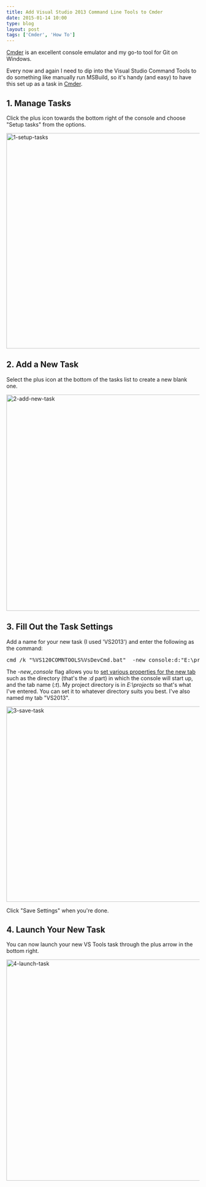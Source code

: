 ```yaml
---
title: Add Visual Studio 2013 Command Line Tools to Cmder
date: 2015-01-14 10:00
type: blog
layout: post
tags: ['Cmder', 'How To']
---
```


[Cmder](http://bliker.github.io/cmder/) is an excellent console emulator and my go-to tool for Git on Windows.

Every now and again I need to dip into the Visual Studio Command Tools to do something like manually run MSBuild, so it's handy (and easy) to have this set up as a task in [Cmder](http://bliker.github.io/cmder/).

## 1. Manage Tasks
Click the plus icon towards the bottom right of the console and choose "Setup tasks" from the options.

<img src="http://kwilson.me.uk/blog/wp-content/uploads/2015/01/1-setup-tasks.png" alt="1-setup-tasks" width="645" height="561" class="aligncenter size-full wp-image-2131" />

## 2. Add a New Task
Select the plus icon at the bottom of the tasks list to create a new blank one.

<img src="http://kwilson.me.uk/blog/wp-content/uploads/2015/01/2-add-new-task.png" alt="2-add-new-task" width="718" height="563" class="aligncenter size-full wp-image-2141" />

## 3. Fill Out the Task Settings
Add a name for your new task (I used 'VS2013') and enter the following as the command:

<pre class="brush: ps">
cmd /k "%VS120COMNTOOLS%VsDevCmd.bat"  -new_console:d:"E:\projects":t:"VS2013"
</pre>

The *-new_console* flag allows you to [set various properties for the new tab](https://code.google.com/p/conemu-maximus5/wiki/NewConsole) such as the directory (that's the *:d* part) in which the console will start up, and the tab name (*:t*). My project directory is in *E:\projects* so that's what I've entered. You can set it to whatever directory suits you best. I've also named my tab "VS2013".

<img src="http://kwilson.me.uk/blog/wp-content/uploads/2015/01/3-save-task1.png" alt="3-save-task" width="678" height="509" class="aligncenter size-full wp-image-2181" />

Click "Save Settings" when you're done.

## 4. Launch Your New Task
You can now launch your new VS Tools task through the plus arrow in the bottom right.

<img src="http://kwilson.me.uk/blog/wp-content/uploads/2015/01/4-launch-task.png" alt="4-launch-task" width="643" height="576" class="aligncenter size-full wp-image-2161" />